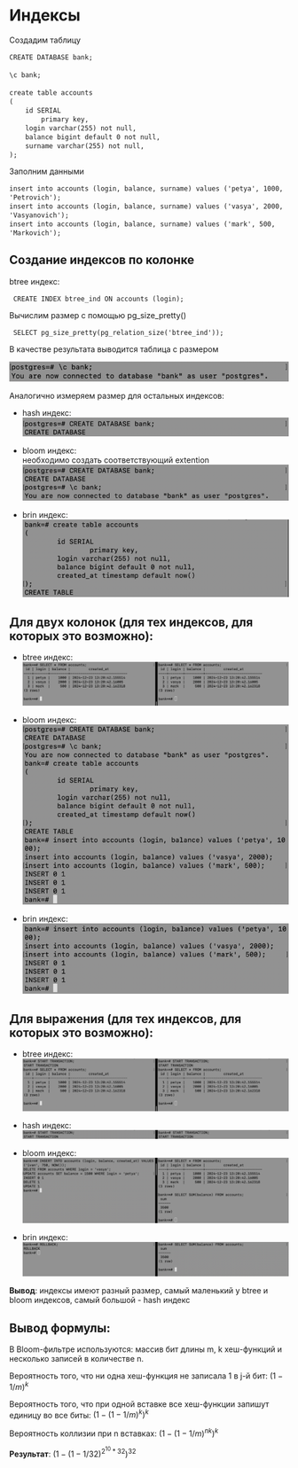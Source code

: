 # Индексы

Создадим таблицу

```roomsql
CREATE DATABASE bank;

\c bank;

create table accounts
(
	id SERIAL
		primary key,
	login varchar(255) not null,
	balance bigint default 0 not null,
	surname varchar(255) not null,
);
```

Заполним данными

```roomsql
insert into accounts (login, balance, surname) values ('petya', 1000, 'Petrovich');
insert into accounts (login, balance, surname) values ('vasya', 2000, 'Vasyanovich');
insert into accounts (login, balance, surname) values ('mark', 500, 'Markovich');
```

## Создание индексов по колонке

btree индекс:

```roomsql
 CREATE INDEX btree_ind ON accounts (login);
```

Вычислим размер с помощью pg_size_pretty()

```roomsql
 SELECT pg_size_pretty(pg_relation_size('btree_ind'));
```

В качестве результата выводится таблица с размером  

![img_1.png](img/img_1.png)

Аналогично измеряем размер для остальных индексов:

  * hash индекс:  
  ![img.png](img/img.png)

  * bloom индекс:  
  необходимо создать соответствующий extention  
  ![img_2.png](img/img_2.png)

  * brin индекс:  
  ![img_3.png](img/img_3.png)

## Для двух колонок (для тех индексов, для которых это возможно):  
* btree индекс:  
![img_7.png](img/img_7.png)

* bloom индекс:  
![img_5.png](img/img_5.png)

* brin индекс:  
![img_4.png](img/img_4.png)

## Для выражения (для тех индексов, для которых это возможно):  

* btree индекс:  
![img_8.png](img/img_8.png)

* hash индекс:  
![img_6.png](img/img_6.png)

* bloom индекс:  
![img_9.png](img/img_9.png)

* brin индекс:  
![img_10.png](img/img_10.png)

**Вывод**: индексы имеют разный размер, самый маленький у btree и bloom индексов, самый большой - hash индекс

## Вывод формулы:

В Bloom-фильтре используются: массив бит длины m, k хеш-функций и несколько записей в количестве n.

Вероятность того, что ни одна хеш-функция не записала 1 в j-й бит: $(1 - 1/m)^k$

Вероятность того, что при одной вставке все хеш-функции запишут единицу во все биты:
$(1 - (1 - 1/m)^k)^k$

Вероятность коллизии при n вставках:
$(1 - (1 - 1/m)^{nk})^k$

**Результат**: $(1 - (1 - 1/32)^{2^{10}*32})^{32}$
